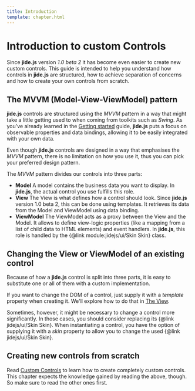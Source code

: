 ```yaml
---
title: Introduction
template: chapter.html
---
```


# Introduction to custom Controls

Since **jide.js** version _1.0 beta 2_ it has become even easier to create new custom controls. This guide is intended
to help you understand how controls in **jide.js** are structured, how to achieve separation of concerns and how to create
your own controls from scratch.

## The MVVM (Model-View-ViewModel) pattern

**jide.js** controls are structured using the _MVVM_ pattern in a way that might take a little getting used to when coming
from toolkits such as _Swing_. As you've already learned in the [Getting started](/guide/01-getting-started/04-controls.html)
guide, **jide.js** puts a focus on observable properties and data bindings, allowing it to be easily integrated with your
own data.

Even though **jide.js** controls are designed in a way that emphasises the _MVVM_ pattern, there is no limitation on how
you use it, thus you can pick your preferred design pattern.

The _MVVM_ pattern divides our controls into three parts:

- **Model**
  A model contains the business data you want to display. In **jide.js**, the actual control you use fulfills this role.
- **View**
  The View is what defines how a control should look. Since **jide.js** version 1.0 beta 2, this can be done using templates.
  It retrieves its data from the Model and ViewModel using data binding.
- **ViewModel**
  The ViewModel acts as a proxy between the View and the Model. It allows to define view-logic properties (like a mapping
  from a list of child data to HTML elements) and event handlers. In **jide.js**, this role is handled by the
  {@link module:jidejs/ui/Skin Skin} class.

## Changing the **View** or **ViewModel** of an existing control

Because of how a **jide.js** control is split into three parts, it is easy to substitute one or all of them with
a custom implementation.

If you want to change the DOM of a control, just supply it with a _template_ property when creating it. We'll explore
how to do that in [The View](/guide/03-custom-controls/02-the-view.html).

Sometimes, however, it might be necessary to change a control more significantly. In those cases, you should consider
replacing its {@link jidejs/ui/Skin Skin}. When instantiating a control, you have the option of supplying it with a
_skin_ property to allow you to change the used {@link jidejs/ui/Skin Skin}.

## Creating new controls from scratch

Read [Custom Controls](/guide/03-custom-controls/04-custom-controls.html) to learn how to create completely custom controls.
This chapter expects the knowledge gained by reading the above, though. So make sure to read the other ones first.